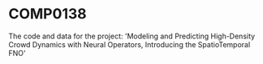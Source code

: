 # COMP0138
The code and data for the project: 'Modeling and Predicting High-Density Crowd Dynamics with Neural Operators, Introducing the SpatioTemporal FNO'
